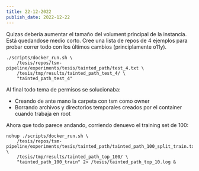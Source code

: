 ```yaml
---
title: 22-12-2022
publish_date: 2022-12-22
---
```

Quizas debería aumentar el tamaño del volument principal de la instancia. Está quedandose medio corto. Cree una lista de repos de 4 ejemplos para probar correr todo con los últimos cambios (principlamente o11y).

```
./scripts/docker_run.sh \
    /tesis/repos/tsm-pipeline/experiments/tesis/tainted_path/test_4.txt \
    /tesis/tmp/results/tainted_path_test_4/ \
    "tainted_path_test_4"
```

Al final todo tema de permisos se solucionaba:
- Creando de ante mano la carpeta con tsm como owner
- Borrando archivos y directorios temporales creados por el container cuando trabaja en root

Ahora que todo parece andando, corriendo denuevo el training set de 100:
```
nohup ./scripts/docker_run.sh \
    /tesis/repos/tsm-pipeline/experiments/tesis/tainted_path/tainted_path_100_split_train.txt \
    /tesis/tmp/results/tainted_path_top_100/ \
    "tainted_path_100_train" 2> /tesis/tainted_path_top_10.log &
```
